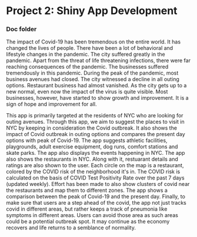 # Project 2: Shiny App Development

### Doc folder

The impact of Covid-19 has been tremendous on the entire world. It has changed the lives of people. 
There have been a lot of behavioral and lifestyle changes in the pandemic. The city suffered greatly in the pandemic.
Apart from the threat of life threatening infections, there were far reaching consequences of the pandemic. 
The businesses suffered tremendously in this pandemic. During the peak of the pandemic, most business avenues had closed. 
The city witnessed a decline in all outing options. Restaurant business had almost vanished. As the city gets up to a new normal, even now the impact of the virus is quite visible.
 Most businesses, however, have started to show growth and improvement. It is a sign of hope and improvement for all.

This app is primarily targeted at the residents of NYC who are looking for outing avenues. 
Through this app, we aim to suggest the places to visit in NYC by keeping in consideration the Covid outbreak. 
It also shows the impact of Covid outbreak in outing options and compares the present day options with peak of Covid-19. 
The app suggests athletic facilities, playgrounds, adult exercise equipment, dog runs, comfort stations and skate parks. 
The app also displays the events happening in NYC. The app also shows the restaurants in NYC. 
Along with it, restuarant details and ratings are also shown to the user. 
Each circle on the map is a restaurant, colored by the COVID risk of the neighborhood it's in. 
The COVID risk is calculated on the basis of COVID Test Positivity Rate over the past 7 days (updated weekly). 
Effort has been made to also show clusters of covid near the restaurants and map them to different zones. 
The app shows a comparison between the peak of Covid-19 and the present day. Finally, to make sure that users are a step ahead of the covid, the app not just tracks covid in different areas, but rather keeps a track of pneumonia like symptoms in different areas. 
Users can avoid those area as such areas could be a potential outbreak spot. It may continue as the economy recovers and life returns to a semblance of normality.